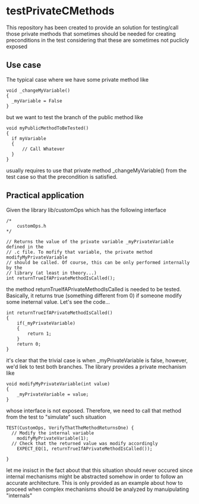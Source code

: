 

# testPrivateCMethods
This repository has been created to provide an solution for testing/call those private methods that sometimes should be needed for creating preconditions in the test considering that these are sometimes not puclicly exposed

## Use case
The typical case where we have some private method like
```
void _changeMyVariable()
{
  _myVariable = False
}
```

but we want to test the branch of the public method like
```
void myPublicMethodToBeTested()
{
  if myVariable
  {
      // Call Whatever
  }
}
```
usually requires to use that private method _changeMyVariable() from the test case so that the precondition is satisfied.

## Practical application
Given the library lib/customOps which has the following interface

```
/*
	customOps.h
*/

// Returns the value of the private variable _myPrivateVariable defined in the 
// .c file. To mofify that variable, the private method modifyMyPrivateVariable 
// should be called. Of course, this can be only performed internally by the 
// library (at least in theory...)
int returnTrueIfAPrivateMethodIsCalled();

```
the method returnTrueIfAPrivateMethodIsCalled is needed to be tested. Basically, it returns true (something different from 0) if someone modify some ineternal value. Let's see the code...

```
int returnTrueIfAPrivateMethodIsCalled()
{
	if(_myPrivateVariable)
	{
		return 1;
	}
	return 0;
}
```
it's clear that the trivial case is when _myPrivateVariable is false, however, we'd liek to test both branches. The library provides a private mechanism like
```
void modifyMyPrivateVariable(int value)
{
	_myPrivateVariable = value;
}
```
whose interface is not exposed. Therefore, we need to call that method from the test to "simulate" such situation 

```
TEST(CustomOps, VerifyThatTheMethodReturnsOne) {
  // Modify the internal variable
	modifyMyPrivateVariable(1);
  // Check that the returned value was modify accordingly
	EXPECT_EQ(1, returnTrueIfAPrivateMethodIsCalled());

}
```


let me insisct in the fact about that this situation should never occured since internal mechanisms might be abstracted somehow in order to follow an accurate architecture. This is only provided as an example about how to proceed when complex mechanisms should be analyzed by manuipulating "internals"



